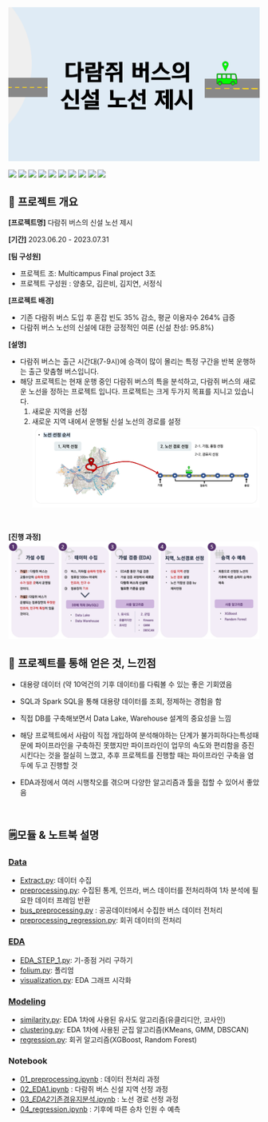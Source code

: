 ![daram_thumbnail](./img/daram_thumb.png)


<img src="https://img.shields.io/badge/python-3776AB?style=for-the-badge&logo=python&logoColor=white">  <img src="https://img.shields.io/badge/MySQL-4479A1?style=for-the-badge&logo=MySQL&logoColor=white">
<img src="https://img.shields.io/badge/Apache Spark-E25A1C?style=for-the-badge&logo=Apache Spark&logoColor=white">  <img src="https://img.shields.io/badge/pandas-150458?style=for-the-badge&logo=pandas&logoColor=white"> <img src="https://img.shields.io/badge/Numpy-013243?style=for-the-badge&logo=numpy&logoColor=white"> <img src="https://img.shields.io/badge/Amazon EC2-FF9900?style=for-the-badge&logo=Amazon ec2&logoColor=white"> <img src="https://img.shields.io/badge/Jupyter-F37626?style=for-the-badge&logo=jupyter&logoColor=white"> <img src="https://img.shields.io/badge/Folium-77B829?style=for-the-badge&logo=Folium&logoColor=white"> <img src="https://img.shields.io/badge/Apache parquet-50ABF1?style=for-the-badge&logo=apache parquet&logoColor=white"> 
<img src="https://img.shields.io/badge/scikit learn-F7931E?style=for-the-badge&logo=scikit learn&logoColor=white">

## 📂 프로젝트 개요
**[프로젝트명]** 다람쥐 버스의 신설 노선 제시

**[기간]** 2023.06.20 - 2023.07.31

**[팀 구성원]**
- 프로젝트 조: Multicampus Final project 3조
- 프로젝트 구성원 : 양충모, 김은비, 김지연, 서정식   
  
**[프로젝트 배경]** 
- 기존 다람쥐 버스 도입 후 혼잡 빈도 35% 감소, 평균 이용자수 264% 급증
- 다람쥐 버스 노선의 신설에 대한 긍정적인 여론 (신설 찬성: 95.8%)

**[설명]**

- 다람쥐 버스는 출근 시간대(7-9시)에 승객이 많이 몰리는 특정 구간을 반복 운행하는 출근 맞춤형 버스입니다.
- 해당 프로젝트는 현재 운행 중인 다람쥐 버스의 특을 분석하고, 다람쥐 버스의 새로운 노선을 정하는 프로젝트 입니다. 프로젝트는 크게 두가지 목표를 지니고 있습니다.
    1. 새로운 지역을 선정
    2. 새로운 지역 내에서 운행될 신설 노선의 경로를 설정
   ![img](./img/daram_img2.png)   
  
<br>

**[진행 과정]**
![Alt text](./img/daram_process.png)
<br> 

## 🎁 프로젝트를 통해 얻은 것, 느낀점
- 대용량 데이터 (약 10억건의 기후 데이터)를 다뤄볼 수 있는 좋은 기회였음

- SQL과 Spark SQL을 통해 대용량 데이터를 조회, 정제하는 경험을 함

- 직접 DB를 구축해보면서 Data Lake, Warehouse 설계의 중요성을 느낌

- 해당 프로젝트에서 사람이 직접 개입하여 분석해야하는 단계가 불가피하다는특성때문에 파이프라인을 구축하진 못했지만 파이프라인이 업무의 속도와 편리함을 증진시킨다는 것을 절실히 느꼈고, 추후 프로젝트를 진행할 때는 파이프라인 구축을 염두에 두고 진행할 것

- EDA과정에서 여러 시행착오를 겪으며 다양한 알고리즘과 툴을 접할 수 있어서 좋았음

<br>

## 🗒️모듈 & 노트북 설명

### [Data](./src/Data/)

- [Extract.py](./src/Data/Extract.py): 데이터 수집
- [preprocessing.py](./src/Data/preprocessing.py): 수집된 통계, 인프라, 버스 데이터를 전처리하여 1차 분석에 필요한 데이터 프레임 반환
- [bus_preprocessing.py](./src/Data/bus_preprocessing.py) : 공공데이터에서 수집한 버스 데이터 전처리
- [preprocessing_regression.py](./src/Data/preprocessing_regression.py): 회귀 데이터의 전처리

### [EDA](./src/EDA/)
- [EDA_STEP_1.py](./src/02_EDA1.ipynb): 기-종점 거리 구하기
- [folium.py](./src/EDA/folium.py): 폴리엄
- [visualization.py](./src/EDA/visualization.py): EDA 그래프 시각화
  

### [Modeling](./src/Modeling/)
- [similarity.py](./src/Modeling/similarity.py): EDA 1차에 사용된 유사도 알고리즘(유클리디안, 코사인)
- [clustering.py](./src/Modeling/clustering.py): EDA 1차에 사용된 군집 알고리즘(KMeans, GMM, DBSCAN)
- [regression.py](./src/Modeling/regression.py): 회귀 알고리즘(XGBoost, Random Forest)

### Notebook
- [01_preprocessing.ipynb](./src/01_preprocessing.ipynb) : 데이터 전처리 과정
- [02_EDA1.ipynb](./src/02_EDA1.ipynb) : 다람쥐 버스 신설 지역 선정 과정
- [03\_*EDA2*기존경유지분석.ipynb](./src/03_EDA2_기존경유지분석.ipynb) : 노선 경로 선정 과정
- [04_regression.ipynb](./src/04_regression.ipynb) : 기후에 따른 승차 인원 수 예측
